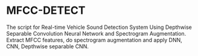 # MFCC-DETECT
The script for Real-time Vehicle Sound Detection System Using Depthwise Separable Convolution Neural Network and Spectrogram Augmentation.
Extract MFCC features, do spectrogram augmentation and apply DNN, CNN, Depthwise separable CNN.
